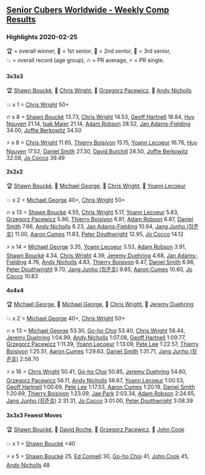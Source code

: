 <style>table {white-space: nowrap;}</style>

## [Senior Cubers Worldwide - Weekly Comp Results](/scw-comp/results/)
### Highlights 2020-02-25

<span style="white-space: nowrap;">🏆 = overall winner</span>, <span style="white-space: nowrap;">🥇 = 1st senior</span>, <span style="white-space: nowrap;">🥈 = 2nd senior</span>, <span style="white-space: nowrap;">🥉 = 3rd senior</span>, <span style="white-space: nowrap;">💥 = overall record (age group)</span>, <span style="white-space: nowrap;">🔥 = PR average</span>, <span style="white-space: nowrap;">⚡ = PR single</span>.

#### 3x3x3

🏆 [Shawn Boucké](../../persons/shawn_boucke/333.md), 🥇 [Chris Wright](../../persons/chris_wright/333.md), 🥈 [Grzegorz Pacewicz](../../persons/grzegorz_pacewicz/333.md), 🥉 [Andy Nicholls](../../persons/andy_nicholls/333.md)

💥 x 1 = [Chris Wright](../../persons/chris_wright/333.md) 50+

🔥 x 8 = [Shawn Boucké](../../persons/shawn_boucke/333.md) 13.73, [Chris Wright](../../persons/chris_wright/333.md) 14.53, [Geoff Hartnell](../../persons/geoff_hartnell/333.md) 18.84, [Huy Nguyen](../../persons/huy_nguyen/333.md) 21.14, [Isak Majer](../../persons/isak_majer/333.md) 21.14, [Adam Robson](../../persons/adam_robson/333.md) 28.52, [Jan Adams-Fielding](../../persons/jan_adams_fielding/333.md) 34.00, [Joffie Berkowitz](../../persons/joffie_berkowitz/333.md) 34.50

⚡ x 8 = [Chris Wright](../../persons/chris_wright/333.md) 11.65, [Thierry Boisivon](../../persons/thierry_boisivon/333.md) 15.15, [Yoann Lecoeur](../../persons/yoann_lecoeur/333.md) 16.76, [Huy Nguyen](../../persons/huy_nguyen/333.md) 17.52, [Daniel Smith](../../persons/daniel_smith/333.md) 27.30, [David Burchill](../../persons/david_burchill/333.md) 28.50, [Joffie Berkowitz](../../persons/joffie_berkowitz/333.md) 32.08, [Jo Cocco](../../persons/jo_cocco/333.md) 39.49

#### 2x2x2

🏆 [Shawn Boucké](../../persons/shawn_boucke/222.md), 🥇 [Michael George](../../persons/michael_george/222.md), 🥈 [Chris Wright](../../persons/chris_wright/222.md), 🥉 [Yoann Lecoeur](../../persons/yoann_lecoeur/222.md)

💥 x 2 = [Michael George](../../persons/michael_george/222.md) 40+, [Chris Wright](../../persons/chris_wright/222.md) 50+

🔥 x 13 = [Shawn Boucké](../../persons/shawn_boucke/222.md) 4.55, [Chris Wright](../../persons/chris_wright/222.md) 5.17, [Yoann Lecoeur](../../persons/yoann_lecoeur/222.md) 5.83, [Grzegorz Pacewicz](../../persons/grzegorz_pacewicz/222.md) 5.86, [Thierry Boisivon](../../persons/thierry_boisivon/222.md) 6.81, [Adam Robson](../../persons/adam_robson/222.md) 6.87, [Daniel Smith](../../persons/daniel_smith/222.md) 7.66, [Andy Nicholls](../../persons/andy_nicholls/222.md) 8.23, [Jan Adams-Fielding](../../persons/jan_adams_fielding/222.md) 10.94, [Jang Junho (장준호)](../../persons/jang_junho/222.md) 11.00, [Aaron Cumes](../../persons/aaron_cumes/222.md) 11.83, [Peter Douthwright](../../persons/peter_douthwright/222.md) 12.95, [Jo Cocco](../../persons/jo_cocco/222.md) 14.12

⚡ x 14 = [Michael George](../../persons/michael_george/222.md) 3.35, [Yoann Lecoeur](../../persons/yoann_lecoeur/222.md) 3.53, [Adam Robson](../../persons/adam_robson/222.md) 3.91, [Shawn Boucké](../../persons/shawn_boucke/222.md) 4.34, [Chris Wright](../../persons/chris_wright/222.md) 4.39, [Jeremy Duehring](../../persons/jeremy_duehring/222.md) 4.68, [Jan Adams-Fielding](../../persons/jan_adams_fielding/222.md) 4.76, [Andy Nicholls](../../persons/andy_nicholls/222.md) 4.83, [Thierry Boisivon](../../persons/thierry_boisivon/222.md) 6.47, [Daniel Smith](../../persons/daniel_smith/222.md) 6.96, [Peter Douthwright](../../persons/peter_douthwright/222.md) 9.70, [Jang Junho (장준호)](../../persons/jang_junho/222.md) 9.85, [Aaron Cumes](../../persons/aaron_cumes/222.md) 10.60, [Jo Cocco](../../persons/jo_cocco/222.md) 10.83

#### 4x4x4

🏆 [Michael George](../../persons/michael_george/444.md), 🥇 [Michael George](../../persons/michael_george/444.md), 🥈 [Chris Wright](../../persons/chris_wright/444.md), 🥉 [Jeremy Duehring](../../persons/jeremy_duehring/444.md)

💥 x 2 = [Michael George](../../persons/michael_george/444.md) 40+, [Chris Wright](../../persons/chris_wright/444.md) 50+

🔥 x 13 = [Michael George](../../persons/michael_george/444.md) 53.30, [Go-ho Choi](../../persons/go_ho_choi/444.md) 53.40, [Chris Wright](../../persons/chris_wright/444.md) 56.44, [Jeremy Duehring](../../persons/jeremy_duehring/444.md) 1:04.99, [Andy Nicholls](../../persons/andy_nicholls/444.md) 1:07.08, [Geoff Hartnell](../../persons/geoff_hartnell/444.md) 1:09.77, [Grzegorz Pacewicz](../../persons/grzegorz_pacewicz/444.md) 1:11.39, [Yoann Lecoeur](../../persons/yoann_lecoeur/444.md) 1:13.09, [Pete Lee](../../persons/pete_lee/444.md) 1:22.57, [Thierry Boisivon](../../persons/thierry_boisivon/444.md) 1:25.51, [Aaron Cumes](../../persons/aaron_cumes/444.md) 1:29.63, [Daniel Smith](../../persons/daniel_smith/444.md) 1:31.71, [Jang Junho (장준호)](../../persons/jang_junho/444.md) 2:58.70

⚡ x 16 = [Chris Wright](../../persons/chris_wright/444.md) 50.41, [Go-ho Choi](../../persons/go_ho_choi/444.md) 50.85, [Jeremy Duehring](../../persons/jeremy_duehring/444.md) 54.60, [Grzegorz Pacewicz](../../persons/grzegorz_pacewicz/444.md) 56.11, [Andy Nicholls](../../persons/andy_nicholls/444.md) 56.67, [Yoann Lecoeur](../../persons/yoann_lecoeur/444.md) 1:00.53, [Geoff Hartnell](../../persons/geoff_hartnell/444.md) 1:00.69, [Pete Lee](../../persons/pete_lee/444.md) 1:17.53, [Aaron Cumes](../../persons/aaron_cumes/444.md) 1:20.19, [Daniel Smith](../../persons/daniel_smith/444.md) 1:20.69, [Thierry Boisivon](../../persons/thierry_boisivon/444.md) 1:23.09, [Jae Park](../../persons/jae_park/444.md) 2:03.34, [Adam Robson](../../persons/adam_robson/444.md) 2:24.65, [Jang Junho (장준호)](../../persons/jang_junho/444.md) 2:31.31, [Jo Cocco](../../persons/jo_cocco/444.md) 3:01.00, [Peter Douthwright](../../persons/peter_douthwright/444.md) 3:08.39

#### 3x3x3 Fewest Moves

🏆 [Shawn Boucké](../../persons/shawn_boucke/333fm.md), 🥇 [David Roche](../../persons/david_roche/333fm.md), 🥇 [Grzegorz Pacewicz](../../persons/grzegorz_pacewicz/333fm.md), 🥉 [John Cook](../../persons/john_cook/333fm.md)

💥 x 1 = [Shawn Boucké](../../persons/shawn_boucke/333fm.md) <40

⚡ x 5 = [Shawn Boucké](../../persons/shawn_boucke/333fm.md) 25, [Ed Connell](../../persons/ed_connell/333fm.md) 30, [Go-ho Choi](../../persons/go_ho_choi/333fm.md) 41, [John Cook](../../persons/john_cook/333fm.md) 45, [Andy Nicholls](../../persons/andy_nicholls/333fm.md) 48


<!-- Global site tag (gtag.js) - Google Analytics -->
<script async src="https://www.googletagmanager.com/gtag/js?id=UA-86348435-3"></script>
<script>window.dataLayer = window.dataLayer || []; function gtag() {dataLayer.push(arguments);} gtag('js', new Date()); gtag('config', 'UA-86348435-3');</script>
